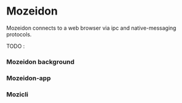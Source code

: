 # Mozeidon 

Mozeidon connects to a web browser via ipc and native-messaging protocols.

TODO :

### Mozeidon background

### Mozeidon-app

### Mozicli
